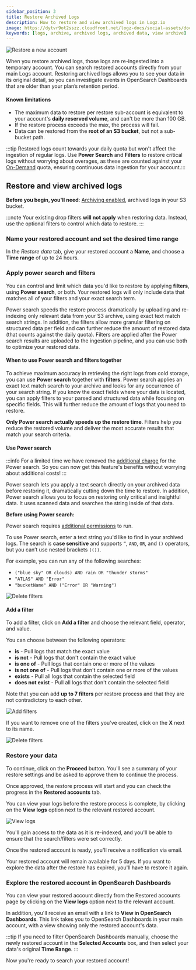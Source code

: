 ```yaml
---
sidebar_position: 3
title: Restore Archived Logs
description: How to restore and view archived logs in Logz.io
image: https://dytvr9ot2sszz.cloudfront.net/logz-docs/social-assets/docs-social.jpg
keywords: [logs, archive, archived logs, archived data, view archive]
---
```



![Restore a new account](https://dytvr9ot2sszz.cloudfront.net/logz-docs/archive-and-restore/restore-new-screen.png)

When you restore archived logs,
those logs are re-ingested into a temporary account. You can search restored accounts directly from your main Logs account.
Restoring archived logs allows you to see your data in its original detail,
so you can investigate events in OpenSearch Dashboards that are older than your plan’s retention period.


#### Known limitations

* The maximum data to restore per restore sub-account is equivalent to your account's **daily reserved volume**, and can't be more than 100 GB.
* If the restore process exceeds the max, the process will fail.
* Data can be restored from the **root of an S3 bucket**, but not a sub-bucket path.

:::tip
Restored logs count towards your daily quota but won't affect the ingestion of regular logs. Use **Power Search** and **Filters** to restore critical logs without worrying about overages, as these are counted against your [On-Demand](https://docs.logz.io/docs/user-guide/admin/logzio-accounts/on-demand/) quota, ensuring continuous data ingestion for your account.:::


## Restore and view archived logs

**Before you begin, you'll need**:
[Archiving enabled](https://app.logz.io/#/dashboard/tools/archive-and-restore),
archived logs in your S3 bucket.

:::note
Your existing drop filters **will not apply** when restoring data. Instead, use the optional filters to control which data to restore.
:::


### Name your restored account and set the desired time range


In the _Restore data_ tab, give your restored account a **Name**, and choose a **Time range** of up to 24 hours.



<!-- ##### Make your preparations

There are a few things you need to check before you begin the process.

<!-- 1. Double-check your [Drop filters](/docs/user-guide/data-hub/drop-fiters/) to make sure logs you need won't be filtered.

    If you're planning to restore logs that could be dropped by your drop-filters, you'll need to first make the necessary changes to your drop-filters before restoring. Otherwise the logs will just be dropped right after they are restored, and before   they reach your Logz.io account. 

2. The max data you can restore per restore process is equivalent to your account's daily **reserved volume**, and no more than 100 GB.
  
    If the limit is exceeded, the restore will **fail at the end of the process**.

    It's best to restore data for the smallest time frame, to ensure that the volume of data to be restored will not approach the max limit.
    ::: -->


### Apply power search and filters 


You can control and limit which data you'd like to restore by applying **filters**, using **Power search**, or both. Your restored logs will only include data that matches all of your filters and your exact search term.

Power search speeds the restore process dramatically by uploading and re-indexing only relevant data from your S3 archive, using exact text match search strings.
In addition, the filters allow more granular filtering on structured data per field and can further reduce the amount of restored data (that counts against the daily quota). Filters are applied after the Power search results are uploaded to the ingestion pipeline, and you can use both to optimize your restored data.

#### When to use Power search and filters together

To achieve maximum accuracy in retrieving the right logs from cold storage, you can use **Power search** together with **filters**.
Power search applies an exact text match search to your archive and looks for any occurrence of your search string. If you know the exact fields where your data is located, you can apply filters to your parsed and structured data while focusing on specific fields. This will further reduce the amount of logs that you need to restore.

**Only Power search actually speeds up the restore time**. Filters help you reduce the restored volume and deliver the most accurate results that match your search criteria.


#### Use Power search

:::info
For a limited time we have removed the [additional charge](https://logz.io/pricing/) for the Power search. So you can now get this feature's benefits without worrying about additional costs!
:::


Power search lets you apply a text search directly on your archived data before restoring it, dramatically cutting down the time to restore. In addition, Power search allows you to focus on restoring only critical and insightful data. It uses scanned data and searches the string inside of that data.

**Before using Power search:**


Power search requires [additional permissions](/docs/user-guide/data-hub/archive-restore/set-s3-permissions/#add-power-search-permissions) to run.

<!-- * Make sure your restore time range is **at most 24 hours**. Otherwise, you won't be able to run the Power search. -->
<!--* Your archived data time zone is UTC, which might be different than your browser's time zone. Take that into consideration when choosing your restore duration.-->


To use Power search, enter a text string you'd like to find in your archived logs. The search is **case sensitive** and supports  `“`, `AND`, `OR`, and `()` operators, but you can’t use nested brackets `(())`. 


For example, you can run any of the following searches:

* `("blue sky" OR clouds) AND rain OR "thunder storms"`
* `"ATLAS" AND "Error"`
* `"bucketName" AND ("Error" OR "Warning")`


![Delete filters](https://dytvr9ot2sszz.cloudfront.net/logz-docs/power-search/Restore-settings.png)


#### Add a filter

To add a filter, click on **Add a filter** and choose the relevant field, operator, and value.

You can choose between the following operators:

* **is** - Pull logs that match the exact value
* **is not** - Pull logs that don't contain the exact value
* **is one of** - Pull logs that contain one or more of the values
* **is not one of** - Pull logs that don't contain one or more of the values
* **exists** - Pull all logs that contain the selected field
* **does not exist** - Pull all logs that don't contain the selected field

Note that you can add **up to 7 filters** per restore process and that they are not contradictory to each other.

![Add filters](https://dytvr9ot2sszz.cloudfront.net/logz-docs/archive-and-restore/add-a-filter.png)

If you want to remove one of the filters you've created, click on the **X** next to its name.

![Delete filters](https://dytvr9ot2sszz.cloudfront.net/logz-docs/archive-and-restore/delete-filter.png)




### Restore your data


To continue, click on the **Proceed** button. You'll see a summary of your restore settings and be asked to approve them to continue the process.

Once approved, the restore process will start and you can check the progress in the **Restored accounts** tab.

You can view your logs before the restore process is complete, by clicking on the **View logs** option next to the relevant restored account.

![View logs](https://dytvr9ot2sszz.cloudfront.net/logz-docs/archive-and-restore/restore-new-screen.png)

You'll gain access to the data as it is re-indexed, and you'll be able to ensure that the search/filters were set correctly.

Once the restored account is ready, you'll receive a notification via email.

Your restored account will remain available for 5 days. If you want to explore the data after the restore has expired, you'll have to restore it again.

### Explore the restored account in OpenSearch Dashboards

You can view your restored account directly from the Restored accounts page by clicking on the **View logs** option next to the relevant account.



In addition, you'll receive an email with a link to **View in OpenSearch Dashboards**.
This link takes you to OpenSearch Dashboards in your main account, with a view showing only the restored account's data.


:::tip
If you need to filter OpenSearch Dashboards manually, choose the newly restored account in the **Selected Accounts** box,
and then select your data's original **Time Range**.
:::

Now you're ready to search your restored account!
